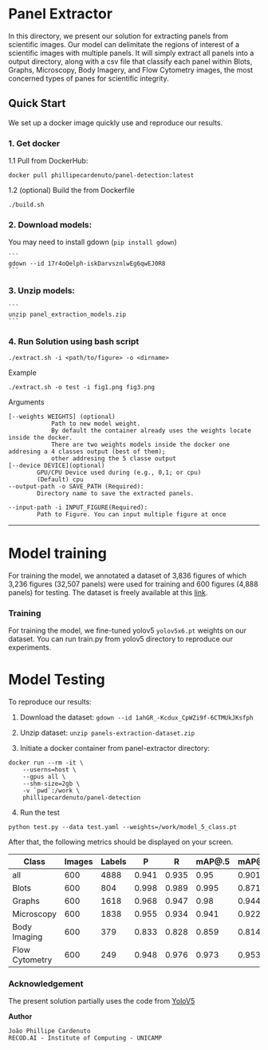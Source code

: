 # Panel Extractor 
In this directory, we present our solution for extracting panels from scientific images.
Our model can delimitate the regions of interest of a scientific images with multiple 
panels. It will simply extract all panels into a output directory, along with a 
csv file that classify each panel within Blots, Graphs, Microscopy, Body Imagery, and
Flow Cytometry images, the most concerned types of panes for scientific integrity.

## Quick Start
We set up a docker image quickly use and reproduce our results.
### 1. Get docker

1.1 Pull from DockerHub:

   ```
   docker pull phillipecardenuto/panel-detection:latest
   ```

1.2 (optional) Build the from Dockerfile
   ```
   ./build.sh
   ```

### 2. Download models:
You may need to install gdown (`pip install gdown`)

	```
	gdown --id 17r4oQelph-iskDarvsznlwEg6qwEJ0R8
	```
### 3. Unzip models:
	```
	unzip panel_extraction_models.zip
	```


### 4. Run Solution using bash script

```
./extract.sh -i <path/to/figure> -o <dirname>
```

Example

```
./extract.sh -o test -i fig1.png fig3.png
```

Arguments

```
[--weights WEIGHTS] (optional)
			Path to new model weight.
			By default the container already uses the weights locate inside the docker.
			There are two weights models inside the docker one addresing a 4 classes output (best of them);
			other addresing the 5 classe output
[--device DEVICE](optional)
		GPU/CPU Device used during (e.g., 0,1; or cpu)
		(Default) cpu
--output-path -o SAVE_PATH (Required):
		Directory name to save the extracted panels.

--input-path -i INPUT_FIGURE(Required):
		Path to Figure. You can input multiple figure at once 
```


---
# Model training
For training the model, we annotated a dataset of 3,836 figures of which 3,236 figures (32,507 panels) were used for training and  600 figures (4,888 panels) for testing.
The dataset is freely available at this [link](https://drive.google.com/file/d/1ahGR_-Kcdux_CpWZi9f-6CTMUkJKsfph/view?usp=sharing).

### Training
For training the model, we fine-tuned yolov5 `yolov5x6.pt` weights on our dataset.
You can run train.py from yolov5 directory to reproduce our experiments.

# Model Testing
To reproduce our results:
1. Download the dataset:
`gdown --id 1ahGR_-Kcdux_CpWZi9f-6CTMUkJKsfph`
2. Unzip dataset:
`unzip panels-extraction-dataset.zip`

3. Initiate a docker container from panel-extractor directory:
```
docker run --rm -it \
    --userns=host \
    --gpus all \
    --shm-size=2gb \
    -v `pwd`:/work \
    phillipecardenuto/panel-detection
```

4. Run the test
```
python test.py --data test.yaml --weights=/work/model_5_class.pt
```
After that, the following metrics should be displayed on your screen.

| Class            | Images | Labels |     P   |     R   | mAP@.5  | mAP@.5:.95: |
|------------------|--------|--------|---------|---------|---------|-------------|
| all              |   600  |  4888  |  0.941  |  0.935  |  0.95   |    0.901    |
| Blots            |   600  |   804  |  0.998  |  0.989  |  0.995  |    0.871    |
| Graphs           |   600  |  1618  |  0.968  |  0.947  |  0.98   |    0.944    |
| Microscopy       |   600  |  1838  |  0.955  |  0.934  |  0.941  |    0.922    |
| Body Imaging     |   600  |   379  |  0.833  |  0.828  |  0.859  |    0.814    |
| Flow Cytometry   |   600  |   249  |  0.948  |  0.976  |  0.973  |    0.953    |

### Acknowledgement
The present solution partially uses the code from [YoloV5](https://github.com/ultralytics/yolov5)


**Author**

```
João Phillipe Cardenuto
RECOD.AI - Institute of Computing - UNICAMP
```
